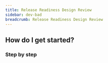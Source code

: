 ```yaml
---
title: Release Readiness Design Review
sidebar: dev-bad
breadcrumb: Release Readiness Design Review
---
```


## <background>

## How do I get started?

### Step by step
